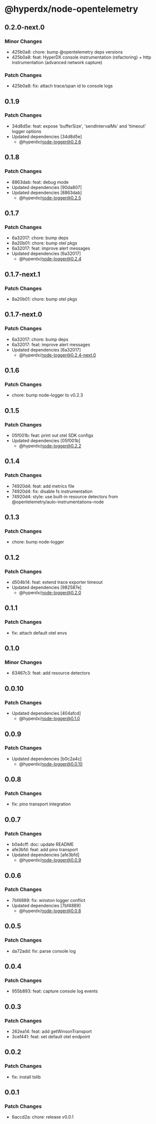 # @hyperdx/node-opentelemetry

## 0.2.0-next.0

### Minor Changes

- 425b0a8: chore: bump @opentelemetry deps versions
- 425b0a8: feat: HyperDX console instrumentation (refactoring) + http instrumentation (advanced network capture)

### Patch Changes

- 425b0a8: fix: attach trace/span id to console logs

## 0.1.9

### Patch Changes

- 34d8d5e: feat: expose 'bufferSize', 'sendIntervalMs' and 'timeout' logger options
- Updated dependencies [34d8d5e]
  - @hyperdx/node-logger@0.2.6

## 0.1.8

### Patch Changes

- 8863dab: feat: debug mode
- Updated dependencies [90da807]
- Updated dependencies [8863dab]
  - @hyperdx/node-logger@0.2.5

## 0.1.7

### Patch Changes

- 6a32017: chore: bump deps
- 8a20b01: chore: bump otel pkgs
- 6a32017: feat: improve alert messages
- Updated dependencies [6a32017]
  - @hyperdx/node-logger@0.2.4

## 0.1.7-next.1

### Patch Changes

- 8a20b01: chore: bump otel pkgs

## 0.1.7-next.0

### Patch Changes

- 6a32017: chore: bump deps
- 6a32017: feat: improve alert messages
- Updated dependencies [6a32017]
  - @hyperdx/node-logger@0.2.4-next.0

## 0.1.6

### Patch Changes

- chore: bump node-logger to v0.2.3

## 0.1.5

### Patch Changes

- 05f001b: feat: print out otel SDK configs
- Updated dependencies [05f001b]
  - @hyperdx/node-logger@0.2.2

## 0.1.4

### Patch Changes

- 74920d4: feat: add metrics file
- 74920d4: fix: disable fs instrumentation
- 74920d4: style: use built-in resource detectors from @opentelemetry/auto-instrumentations-node

## 0.1.3

### Patch Changes

- chore: bump node-logger

## 0.1.2

### Patch Changes

- d504b14: feat: extend trace exporter timeout
- Updated dependencies [982587e]
  - @hyperdx/node-logger@0.2.0

## 0.1.1

### Patch Changes

- fix: attach default otel envs

## 0.1.0

### Minor Changes

- 63467c3: feat: add resource detectors

## 0.0.10

### Patch Changes

- Updated dependencies [404afcd]
  - @hyperdx/node-logger@0.1.0

## 0.0.9

### Patch Changes

- Updated dependencies [b0c2a4c]
  - @hyperdx/node-logger@0.0.10

## 0.0.8

### Patch Changes

- fix: pino transport integration

## 0.0.7

### Patch Changes

- b0a4cff: doc: update README
- afe3bfd: feat: add pino transport
- Updated dependencies [afe3bfd]
  - @hyperdx/node-logger@0.0.9

## 0.0.6

### Patch Changes

- 7bf4889: fix: winston logger conflict
- Updated dependencies [7bf4889]
  - @hyperdx/node-logger@0.0.8

## 0.0.5

### Patch Changes

- da72add: fix: parse console log

## 0.0.4

### Patch Changes

- 955b893: feat: capture console log events

## 0.0.3

### Patch Changes

- 262ea14: feat: add getWinsonTransport
- 3cef441: feat: set default otel endpoint

## 0.0.2

### Patch Changes

- fix: install tslib

## 0.0.1

### Patch Changes

- 6accd2a: chore: release v0.0.1
